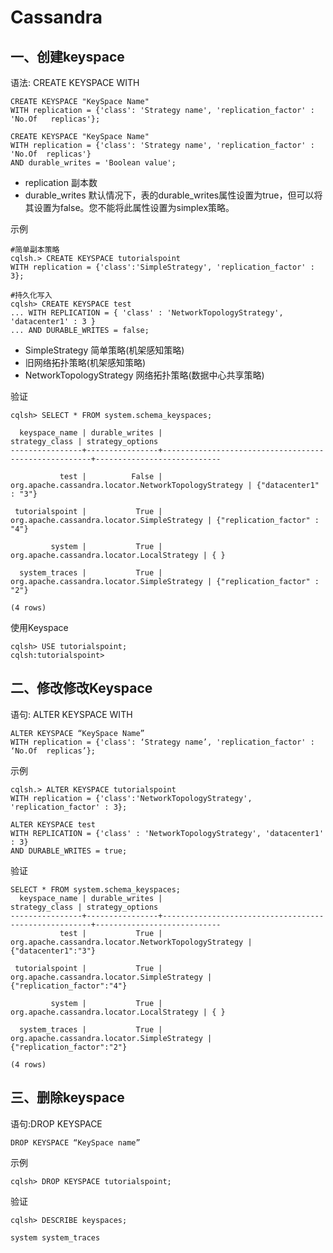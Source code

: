 Cassandra 
===
一、创建keyspace
---
语法: CREATE KEYSPACE <identifier> WITH <properties>

```
CREATE KEYSPACE "KeySpace Name"
WITH replication = {'class': 'Strategy name', 'replication_factor' : 'No.Of   replicas'};

CREATE KEYSPACE "KeySpace Name"
WITH replication = {'class': 'Strategy name', 'replication_factor' : 'No.Of  replicas'}
AND durable_writes = 'Boolean value';
```
- replication 副本数
- durable_writes 默认情况下，表的durable_writes属性设置为true，但可以将其设置为false。您不能将此属性设置为simplex策略。

示例
```
#简单副本策略
cqlsh.> CREATE KEYSPACE tutorialspoint
WITH replication = {'class':'SimpleStrategy', 'replication_factor' : 3};

#持久化写入
cqlsh> CREATE KEYSPACE test
... WITH REPLICATION = { 'class' : 'NetworkTopologyStrategy', 'datacenter1' : 3 }
... AND DURABLE_WRITES = false;
```
- SimpleStrategy 简单策略(机架感知策略)
- 旧网络拓扑策略(机架感知策略)
- NetworkTopologyStrategy 网络拓扑策略(数据中心共享策略)


验证
```
cqlsh> SELECT * FROM system.schema_keyspaces;

  keyspace_name | durable_writes |                                       strategy_class | strategy_options
----------------+----------------+------------------------------------------------------+----------------------------

           test |          False | org.apache.cassandra.locator.NetworkTopologyStrategy | {"datacenter1" : "3"}

 tutorialspoint |           True |          org.apache.cassandra.locator.SimpleStrategy | {"replication_factor" : "4"}

         system |           True |           org.apache.cassandra.locator.LocalStrategy | { }

  system_traces |           True |          org.apache.cassandra.locator.SimpleStrategy | {"replication_factor" : "2"}

(4 rows)
```

使用Keyspace
```
cqlsh> USE tutorialspoint;
cqlsh:tutorialspoint>
```

二、修改修改Keyspace
---
语句: ALTER KEYSPACE <identifier> WITH <properties>

```
ALTER KEYSPACE “KeySpace Name”
WITH replication = {'class': ‘Strategy name’, 'replication_factor' : ‘No.Of  replicas’};
```

示例
```
cqlsh.> ALTER KEYSPACE tutorialspoint
WITH replication = {'class':'NetworkTopologyStrategy', 'replication_factor' : 3};
```

```
ALTER KEYSPACE test
WITH REPLICATION = {'class' : 'NetworkTopologyStrategy', 'datacenter1' : 3}
AND DURABLE_WRITES = true;
```

验证
```
SELECT * FROM system.schema_keyspaces;
  keyspace_name | durable_writes |                                       strategy_class | strategy_options
----------------+----------------+------------------------------------------------------+----------------------------
           test |           True | org.apache.cassandra.locator.NetworkTopologyStrategy | {"datacenter1":"3"}

 tutorialspoint |           True |          org.apache.cassandra.locator.SimpleStrategy | {"replication_factor":"4"}

         system |           True |           org.apache.cassandra.locator.LocalStrategy | { }

  system_traces |           True |          org.apache.cassandra.locator.SimpleStrategy | {"replication_factor":"2"}

(4 rows)
```

三、删除keyspace
---
语句:DROP KEYSPACE <identifier>

```
DROP KEYSPACE “KeySpace name”
```

示例
```
cqlsh> DROP KEYSPACE tutorialspoint;
```

验证
```
cqlsh> DESCRIBE keyspaces;

system system_traces
```


